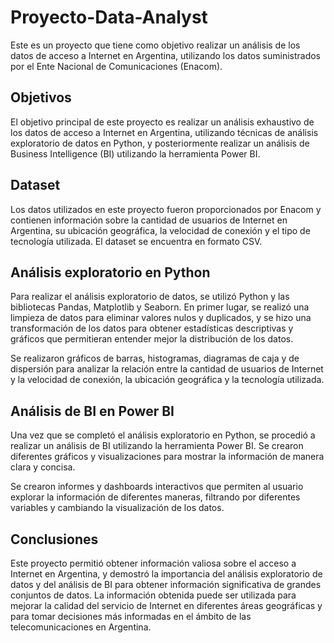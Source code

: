 # Proyecto-Data-Analyst
Este es un proyecto que tiene como objetivo realizar un análisis de los datos de acceso a Internet en Argentina, utilizando los datos suministrados por el Ente Nacional de Comunicaciones (Enacom).

## Objetivos
El objetivo principal de este proyecto es realizar un análisis exhaustivo de los datos de acceso a Internet en Argentina, utilizando técnicas de análisis exploratorio de datos en Python, y posteriormente realizar un análisis de Business Intelligence (BI) utilizando la herramienta Power BI.

## Dataset
Los datos utilizados en este proyecto fueron proporcionados por Enacom y contienen información sobre la cantidad de usuarios de Internet en Argentina, su ubicación geográfica, la velocidad de conexión y el tipo de tecnología utilizada. El dataset se encuentra en formato CSV.

## Análisis exploratorio en Python
Para realizar el análisis exploratorio de datos, se utilizó Python y las bibliotecas Pandas, Matplotlib y Seaborn. En primer lugar, se realizó una limpieza de datos para eliminar valores nulos y duplicados, y se hizo una transformación de los datos para obtener estadísticas descriptivas y gráficos que permitieran entender mejor la distribución de los datos.

Se realizaron gráficos de barras, histogramas, diagramas de caja y de dispersión para analizar la relación entre la cantidad de usuarios de Internet y la velocidad de conexión, la ubicación geográfica y la tecnología utilizada.

## Análisis de BI en Power BI
Una vez que se completó el análisis exploratorio en Python, se procedió a realizar un análisis de BI utilizando la herramienta Power BI. Se crearon diferentes gráficos y visualizaciones para mostrar la información de manera clara y concisa.

Se crearon informes y dashboards interactivos que permiten al usuario explorar la información de diferentes maneras, filtrando por diferentes variables y cambiando la visualización de los datos.

## Conclusiones
Este proyecto permitió obtener información valiosa sobre el acceso a Internet en Argentina, y demostró la importancia del análisis exploratorio de datos y del análisis de BI para obtener información significativa de grandes conjuntos de datos. La información obtenida puede ser utilizada para mejorar la calidad del servicio de Internet en diferentes áreas geográficas y para tomar decisiones más informadas en el ámbito de las telecomunicaciones en Argentina.
